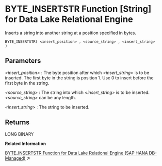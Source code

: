 <!-- loio81f411c06ce21014834ca45160d818e3 -->

# BYTE\_INSERTSTR Function \[String\] for Data Lake Relational Engine

Inserts a string into another string at a position specified in bytes.



```
BYTE_INSERTSTR( <insert_position> , <source_string> , <insert_string> )
```



<a name="loio81f411c06ce21014834ca45160d818e3__BYTE_INSERTSTR_parm1"/>

## Parameters

  *<insert\_position\>* 
 :   The byte position after which *<insert\_string\>* is to be inserted. The first byte in the string is position 1. Use 0 to insert before the first byte in the string.

   *<source\_string\>* 
 :   The string into which *<insert\_string\>* is to be inserted. *<source\_string\>* can be any length.

   *<insert\_string\>* 
 :   The string to be inserted.

 

<a name="loio81f411c06ce21014834ca45160d818e3__BYTE_INSERTSTR_returns1"/>

## Returns

LONG BINARY

**Related Information**  


[BYTE_INSERTSTR Function for Data Lake Relational Engine (SAP HANA DB-Managed)](https://help.sap.com/viewer/a898e08b84f21015969fa437e89860c8/2023_1_QRC/en-US/a8656a236f5a4afdb003988d8f040939.html "Inserts a string into another string at a position specified in bytes.") :arrow_upper_right:

